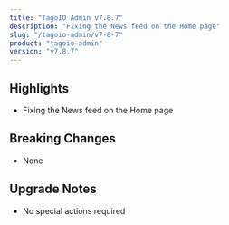 ```yaml
---
title: "TagoIO Admin v7.8.7"
description: "Fixing the News feed on the Home page"
slug: "/tagoio-admin/v7-8-7"
product: "tagoio-admin"
version: "v7.8.7"
---
```


## Highlights

- Fixing the News feed on the Home page

## Breaking Changes

- None

## Upgrade Notes

- No special actions required
